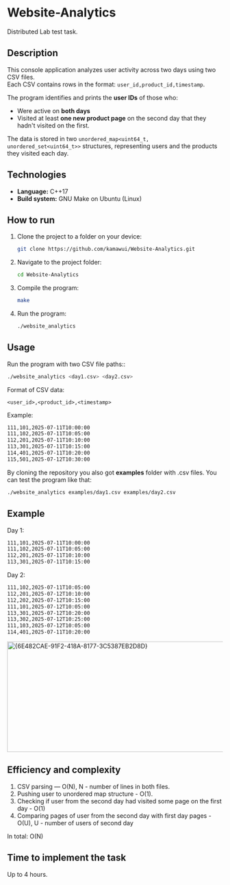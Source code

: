# Website-Analytics

Distributed Lab test task. 

## Description

This console application analyzes user activity across two days using two CSV files.  
Each CSV contains rows in the format: `user_id,product_id,timestamp`.

The program identifies and prints the **user IDs** of those who:
- Were active on **both days**
- Visited at least **one new product page** on the second day that they hadn't visited on the first.

The data is stored in two `unordered_map<uint64_t, unordered_set<uint64_t>>` structures, representing users and the products they visited each day.

## Technologies
- **Language:** C++17  
- **Build system:** GNU Make on Ubuntu (Linux)  

## How to run
1. Clone the project to a folder on your device:
   
   ```bash
   git clone https://github.com/kamawui/Website-Analytics.git
   ```
   
2. Navigate to the project folder:
   
   ```bash
   cd Website-Analytics
   ```
   
3. Compile the program:
   
   ```bash
   make
   ```
   
4. Run the program:
   ```bash
   ./website_analytics
   ```

## Usage
Run the program with two CSV file paths:: 
```bash
./website_analytics <day1.csv> <day2.csv>
```

Format of CSV data:
```
<user_id>,<product_id>,<timestamp>
```

Example:
```bash
111,101,2025-07-11T10:00:00
111,102,2025-07-11T10:05:00
112,201,2025-07-11T10:10:00
113,301,2025-07-11T10:15:00
114,401,2025-07-11T10:20:00
115,501,2025-07-12T10:30:00
```

By cloning the repository you also got **examples** folder with .csv files. You can test the program like that:
```bash
./website_analytics examples/day1.csv examples/day2.csv
```

## Example
Day 1:
```bash
111,101,2025-07-11T10:00:00
111,102,2025-07-11T10:05:00
112,201,2025-07-11T10:10:00
113,301,2025-07-11T10:15:00
```
Day 2:
```bash
111,102,2025-07-11T10:05:00
112,201,2025-07-12T10:10:00
112,202,2025-07-12T10:15:00
111,101,2025-07-12T10:05:00
113,301,2025-07-12T10:20:00
113,302,2025-07-12T10:25:00
111,103,2025-07-12T10:05:00
114,401,2025-07-11T10:20:00
```
<img width="1423" height="258" alt="{6E482CAE-91F2-418A-8177-3C5387EB2D8D}" src="https://github.com/user-attachments/assets/e61f5baf-bea9-4c9b-9985-43447dfcf036" />



## Efficiency and complexity
1) CSV parsing — O(N), N - number of lines in both files.
2) Pushing user to unordered map structure - O(1).
3) Checking if user from the second day had visited some page on the first day - O(1)
4) Comparing pages of user from the second day with first day pages - O(U), U - number of users of second day

In total:
O(N)

## Time to implement the task
Up to 4 hours.

